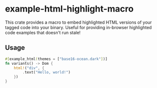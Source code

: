 # example-html-highlight-macro

This crate provides a macro to embed highlighted HTML versions of your tagged code into your binary.
Useful for providing in-browser highlighted code examples that doesn't run stale!

## Usage

```rust
#[example_html(themes = ["base16-ocean.dark"])]
fn variants() -> Dom {
    html!("div", {
        .text("Hello, world!")
    })
}
```